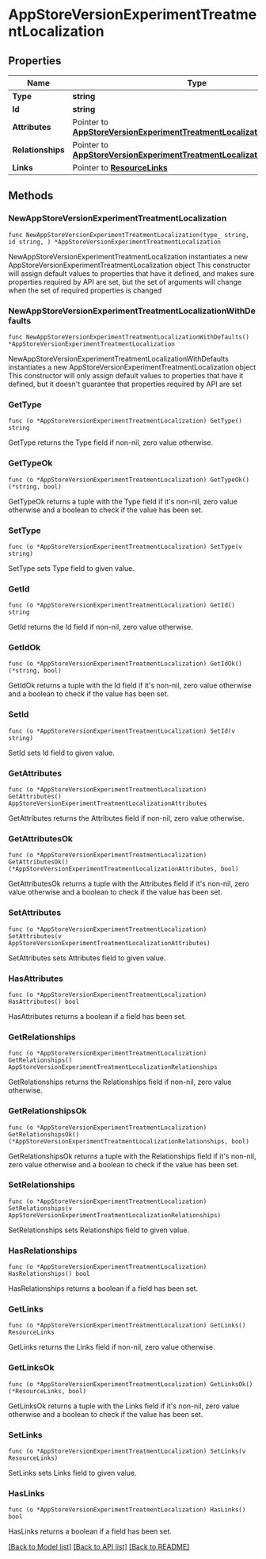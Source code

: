 # AppStoreVersionExperimentTreatmentLocalization

## Properties

Name | Type | Description | Notes
------------ | ------------- | ------------- | -------------
**Type** | **string** |  | 
**Id** | **string** |  | 
**Attributes** | Pointer to [**AppStoreVersionExperimentTreatmentLocalizationAttributes**](AppStoreVersionExperimentTreatmentLocalizationAttributes.md) |  | [optional] 
**Relationships** | Pointer to [**AppStoreVersionExperimentTreatmentLocalizationRelationships**](AppStoreVersionExperimentTreatmentLocalizationRelationships.md) |  | [optional] 
**Links** | Pointer to [**ResourceLinks**](ResourceLinks.md) |  | [optional] 

## Methods

### NewAppStoreVersionExperimentTreatmentLocalization

`func NewAppStoreVersionExperimentTreatmentLocalization(type_ string, id string, ) *AppStoreVersionExperimentTreatmentLocalization`

NewAppStoreVersionExperimentTreatmentLocalization instantiates a new AppStoreVersionExperimentTreatmentLocalization object
This constructor will assign default values to properties that have it defined,
and makes sure properties required by API are set, but the set of arguments
will change when the set of required properties is changed

### NewAppStoreVersionExperimentTreatmentLocalizationWithDefaults

`func NewAppStoreVersionExperimentTreatmentLocalizationWithDefaults() *AppStoreVersionExperimentTreatmentLocalization`

NewAppStoreVersionExperimentTreatmentLocalizationWithDefaults instantiates a new AppStoreVersionExperimentTreatmentLocalization object
This constructor will only assign default values to properties that have it defined,
but it doesn't guarantee that properties required by API are set

### GetType

`func (o *AppStoreVersionExperimentTreatmentLocalization) GetType() string`

GetType returns the Type field if non-nil, zero value otherwise.

### GetTypeOk

`func (o *AppStoreVersionExperimentTreatmentLocalization) GetTypeOk() (*string, bool)`

GetTypeOk returns a tuple with the Type field if it's non-nil, zero value otherwise
and a boolean to check if the value has been set.

### SetType

`func (o *AppStoreVersionExperimentTreatmentLocalization) SetType(v string)`

SetType sets Type field to given value.


### GetId

`func (o *AppStoreVersionExperimentTreatmentLocalization) GetId() string`

GetId returns the Id field if non-nil, zero value otherwise.

### GetIdOk

`func (o *AppStoreVersionExperimentTreatmentLocalization) GetIdOk() (*string, bool)`

GetIdOk returns a tuple with the Id field if it's non-nil, zero value otherwise
and a boolean to check if the value has been set.

### SetId

`func (o *AppStoreVersionExperimentTreatmentLocalization) SetId(v string)`

SetId sets Id field to given value.


### GetAttributes

`func (o *AppStoreVersionExperimentTreatmentLocalization) GetAttributes() AppStoreVersionExperimentTreatmentLocalizationAttributes`

GetAttributes returns the Attributes field if non-nil, zero value otherwise.

### GetAttributesOk

`func (o *AppStoreVersionExperimentTreatmentLocalization) GetAttributesOk() (*AppStoreVersionExperimentTreatmentLocalizationAttributes, bool)`

GetAttributesOk returns a tuple with the Attributes field if it's non-nil, zero value otherwise
and a boolean to check if the value has been set.

### SetAttributes

`func (o *AppStoreVersionExperimentTreatmentLocalization) SetAttributes(v AppStoreVersionExperimentTreatmentLocalizationAttributes)`

SetAttributes sets Attributes field to given value.

### HasAttributes

`func (o *AppStoreVersionExperimentTreatmentLocalization) HasAttributes() bool`

HasAttributes returns a boolean if a field has been set.

### GetRelationships

`func (o *AppStoreVersionExperimentTreatmentLocalization) GetRelationships() AppStoreVersionExperimentTreatmentLocalizationRelationships`

GetRelationships returns the Relationships field if non-nil, zero value otherwise.

### GetRelationshipsOk

`func (o *AppStoreVersionExperimentTreatmentLocalization) GetRelationshipsOk() (*AppStoreVersionExperimentTreatmentLocalizationRelationships, bool)`

GetRelationshipsOk returns a tuple with the Relationships field if it's non-nil, zero value otherwise
and a boolean to check if the value has been set.

### SetRelationships

`func (o *AppStoreVersionExperimentTreatmentLocalization) SetRelationships(v AppStoreVersionExperimentTreatmentLocalizationRelationships)`

SetRelationships sets Relationships field to given value.

### HasRelationships

`func (o *AppStoreVersionExperimentTreatmentLocalization) HasRelationships() bool`

HasRelationships returns a boolean if a field has been set.

### GetLinks

`func (o *AppStoreVersionExperimentTreatmentLocalization) GetLinks() ResourceLinks`

GetLinks returns the Links field if non-nil, zero value otherwise.

### GetLinksOk

`func (o *AppStoreVersionExperimentTreatmentLocalization) GetLinksOk() (*ResourceLinks, bool)`

GetLinksOk returns a tuple with the Links field if it's non-nil, zero value otherwise
and a boolean to check if the value has been set.

### SetLinks

`func (o *AppStoreVersionExperimentTreatmentLocalization) SetLinks(v ResourceLinks)`

SetLinks sets Links field to given value.

### HasLinks

`func (o *AppStoreVersionExperimentTreatmentLocalization) HasLinks() bool`

HasLinks returns a boolean if a field has been set.


[[Back to Model list]](../README.md#documentation-for-models) [[Back to API list]](../README.md#documentation-for-api-endpoints) [[Back to README]](../README.md)


